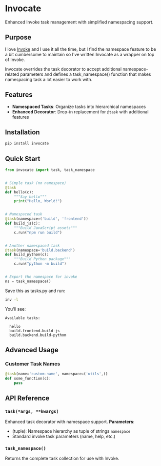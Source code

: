 # Invocate
Enhanced Invoke task management with simplified namespacing support.

## Purpose
I love [Invoke](https://www.pyinvoke.org/) and I use it all the time, but I
find the namespace feature to be a bit cumbersome to maintain so I've written
Invocate as a wrapper on top of Invoke.

Invocate overrides the task decorator to accept additional namespace-related
parameters and defines a task_namespace() function that makes namespacing
task a lot easier to work with.

## Features

- **Namespaced Tasks**: Organize tasks into hierarchical namespaces
- **Enhanced Decorator**: Drop-in replacement for `@task` with additional features

## Installation

```bash
pip install invocate
```

## Quick Start

```python
from invocate import task, task_namespace


# Simple task (no namespace)
@task
def hello(c):
    """Say hello"""
    print("Hello, World!")


# Namespaced task
@task(namespace=('build', 'frontend'))
def build_js(c):
    """Build JavaScript assets"""
    c.run("npm run build")


# Another namespaced task
@task(namespace='build.backend')
def build_python(c):
    """Build Python package"""
    c.run("python -m build")


# Export the namespace for invoke
ns = task_namespace()

```

Save this as tasks.py and run:

```bash
inv -l
```

You'll see:

```
Available tasks:

  hello
  build.frontend.build-js
  build.backend.build-python
```

## Advanced Usage
### Customer Task Names
```python
@task(name='custom-name', namespace=('utils',))
def some_function(c):
    pass
```

## API Reference
### `task(*args, **kwargs)`
Enhanced task decorator with namespace support.
**Parameters:**
- (tuple): Namespace hierarchy as tuple of strings `namespace`
- Standard invoke task parameters (name, help, etc.)

### `task_namespace()`
Returns the complete task collection for use with Invoke.
